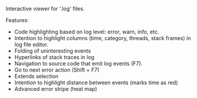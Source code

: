 Interactive viewer for '.log' files.

Features:

* Code highlighting based on log level: error, warn, info, etc.
* Intention to highlight columns (time, category, threads, stack frames) in log file editor.
* Folding of uninteresting events
* Hyperlinks of stack traces in log
* Navigation to source code that emit log events (F7).
* Go to next error action (Shift + F7)
* Extends selection
* Intention to highlight distance between events (marks time as red)
* Advanced error stripe (heat map)
